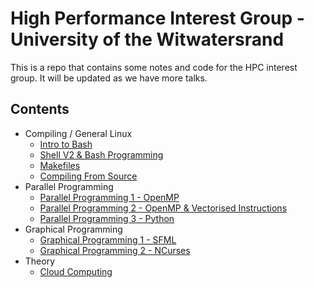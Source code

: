 # High Performance Interest Group  - University of the Witwatersrand
This is a repo that contains some notes and code for the HPC interest group. It will be updated as we have more talks.

## Contents
- Compiling / General Linux
  - [Intro to Bash](https://github.com/Michael-Beukman/HPC-InterestGroup/tree/main/shell)
  - [Shell V2 & Bash Programming](https://github.com/Michael-Beukman/HPC-InterestGroup/tree/main/shell_v2)
  - [Makefiles](https://github.com/Michael-Beukman/HPC-InterestGroup/tree/main/makefiles)
  - [Compiling From Source](https://github.com/Michael-Beukman/HPC-InterestGroup/tree/main/compiling_from_source)
- Parallel Programming
  - [Parallel Programming 1 - OpenMP](https://github.com/Michael-Beukman/HPC-InterestGroup/tree/main/parallel_programming/01_omp)
  - [Parallel Programming 2 - OpenMP & Vectorised Instructions](https://github.com/Michael-Beukman/HPC-InterestGroup/tree/main/parallel_programming/02_omp_vectorised)
  - [Parallel Programming 3 - Python](https://github.com/Michael-Beukman/HPC-InterestGroup/tree/main/parallel_programming/03_python)
- Graphical Programming
  - [Graphical Programming 1 - SFML](https://github.com/Michael-Beukman/HPC-InterestGroup/tree/main/graphical_programming/01_sfml)
  - [Graphical Programming 2 - NCurses](https://github.com/Michael-Beukman/HPC-InterestGroup/tree/main/graphical_programming/02_ncurses)
- Theory
  - [Cloud Computing](https://github.com/Michael-Beukman/HPC-InterestGroup/tree/main/theory/cloud_computing)
